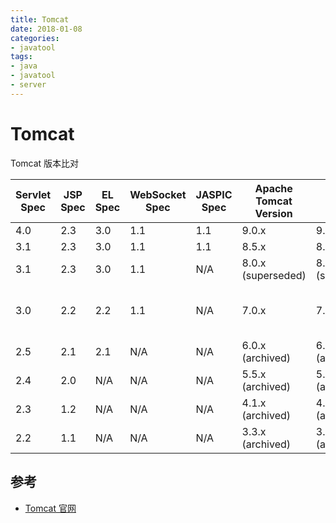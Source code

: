 ```yaml
---
title: Tomcat
date: 2018-01-08
categories:
- javatool
tags:
- java
- javatool
- server
---
```


# Tomcat

Tomcat 版本比对

| **Servlet Spec** | **JSP Spec** | **EL Spec** | **WebSocket Spec** | **JASPIC Spec** | **Apache Tomcat Version** | **Latest Released Version** | **Supported Java Versions**            |
| ---------------- | ------------ | ----------- | ------------------ | --------------- | ------------------------- | --------------------------- | -------------------------------------- |
| 4.0              | 2.3          | 3.0         | 1.1                | 1.1             | 9.0.x                     | 9.0.2 (beta)                | 8 and later                            |
| 3.1              | 2.3          | 3.0         | 1.1                | 1.1             | 8.5.x                     | 8.5.24                      | 7 and later                            |
| 3.1              | 2.3          | 3.0         | 1.1                | N/A             | 8.0.x (superseded)        | 8.0.48 (superseded)         | 7 and later                            |
| 3.0              | 2.2          | 2.2         | 1.1                | N/A             | 7.0.x                     | 7.0.82                      | 6 and later(7 and later for WebSocket) |
| 2.5              | 2.1          | 2.1         | N/A                | N/A             | 6.0.x (archived)          | 6.0.53 (archived)           | 5 and later                            |
| 2.4              | 2.0          | N/A         | N/A                | N/A             | 5.5.x (archived)          | 5.5.36 (archived)           | 1.4 and later                          |
| 2.3              | 1.2          | N/A         | N/A                | N/A             | 4.1.x (archived)          | 4.1.40 (archived)           | 1.3 and later                          |
| 2.2              | 1.1          | N/A         | N/A                | N/A             | 3.3.x (archived)          | 3.3.2 (archived)            | 1.1 and later                          |

## 参考

- [Tomcat 官网](https://tomcat.apache.org/index.html)